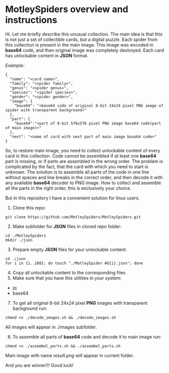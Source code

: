 # MotleySpiders overview and instructions

Hi. Let me briefly describe this unusual collection. The main idea is that this is not just a set of collectible cards, but a digital puzzle. Each spider from this collection is present in the main image. This image was encoded in **base64** code, and then original image was completely destroyed. Each card has unlockable content in **JSON** format.

*Example:*
```
{
  "name": "<card name>",
  "family": "<spider family>",
  "genus": "<spider genus>",
  "species": "<spider species>",
  "gender": "<spider gender>",
  "image": {
    "base64": "<base64 code of original 8-bit 24x24 pixel PNG image of spider with transparent background>"
  },
  "part": {
    "base64":"<part of 8-bit 576x576 pixel PNG image base64 code(part of main image)>"
  },
  "next": "<name of card with next part of main image base64 code>"
}
```

So, to restore main image, you need to collect unlockable content of every card in this collection. Code cannot be assembled if at least one **base64** part is missing, or if parts are assembled in the wrong order. The problem is complicated by the fact, that the card with which you need to start is unknown. The solution is to assemble all parts of the code in one line without spaces and line breaks in the correct order, and then decode it with any available **base64** decoder to PNG image. How to collect and assemble all the parts in the right order, this is exclusively your choice.

But in this repository I have a convenient solution for linux users. 

1. Clone this repo:
```
git clone https://github.com/MotleySpiders/MotleySpiders.git
```
2. Make subfolder for **JSON** files in cloned repo folder:
```
cd ./MotleySpiders
mkdir ./json
```
3. Prepare empty **JSON** files for your unlockable content:
```
cd ./json
for i in {1..108}; do touch "./MotleySpider #${i}.json"; done
```
4. Copy all unlockable content to the corresponding files
5. Make sure that you have this utilities in your system:
  * jq
  * base64
7. To get all original 8-bit 24x24 pixel **PNG** images with transparent background run:
```
chmod +x ./decode_images.sh && ./decode_images.sh
```
All images will appear in ./images subfolder.

8. To assemble all parts of **base64** code and decode it to main image run:
```
chmod +x ./assembel_parts.sh && ./assembel_parts.sh
```
Main image with name _result.png_ will appear in current folder.

And you are winner!!! Good luck!
